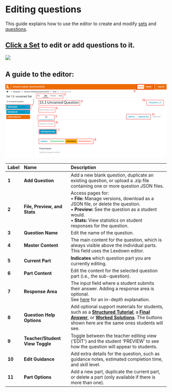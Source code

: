 # Editing questions

This guide explains how to use the editor to create and modify [sets](https://lambda-feedback.github.io/user-documentation/terminology#sets) and [questions](https://lambda-feedback.github.io/user-documentation/terminology#questions).

## <ins>Click a Set</ins> to edit or add questions to it. 
   ![](./images/content-sets-questions-10.png)

## A guide to the editor:
   ![](./images/content-sets-questions-11.png)

| Label | Name | Description |
| :--- | :--- | :--- |
| **1** | **Add Question** | Add a new blank question, duplicate an existing question, or upload a .zip file containing one or more question JSON files. |
| **2** | **File, Preview, and Stats** | Access pages for:<br>• **File:** Manage versions, download as a JSON file, or delete the question.<br>• **Preview:** See the question as a student would.<br>• **Stats:** View statistics on student responses for the question. |
| **3** | **Question Name** | Edit the name of the question. |
| **4** | **Master Content** | The main content for the question, which is always visible above the individual parts. This field uses the Lexdown editor. |
| **5** | **Current Part** | **Indicates** which question part you are currently editing. |
| **6** | **Part Content** | Edit the content for the selected question part (i.e., the sub-question).|
| **7** | **Response Area** | The input field where a student submits their answer. Adding a response area is optional. <br> See [here](https://lambda-feedback.github.io/user-documentation/teacher/reference/response_area_components/) for an in-depth explanation.|
| **8** | **Question Help Options** | Add optional support materials for students, such as a [**Structured Tutorial**](https://lambda-feedback.github.io/user-documentation/terminology#structured-tutorial), a [**Final Answer**](https://lambda-feedback.github.io/user-documentation/terminology#final-answer), or [**Worked Solutions**](https://lambda-feedback.github.io/user-documentation/terminology#worked-solution). The buttons shown here are the same ones students will see. |
| **9** | **Teacher/Student View Toggle** | Toggle between the teacher editing view ('EDIT') and the student 'PREVIEW' to see how the question will appear to students. |
| **10** | **Edit Guidance** | Add extra details for the question, such as guidance notes, estimated completion time, and skill level. |
| **11** | **Part Options** | Add a new part, duplicate the current part, or delete a part (only available if there is more than one). |
